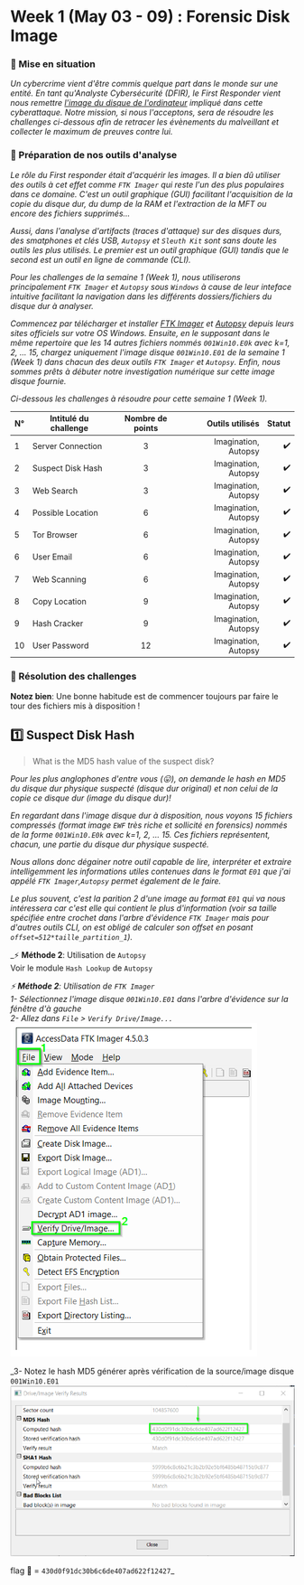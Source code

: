 # Week 1 (May 03 - 09) : Forensic Disk Image 

### :balloon: Mise en situation  
_Un cybercrime vient d'être commis quelque part dans le monde sur une entité. En tant qu'Analyste Cybersécurité (DFIR), le First Responder vient nous remettre [l'image du disque de l'ordinateur](https://github.com/nanamou224/CTF-writeup/blob/main/2021%20-%20Africa%20Digital%20Forensics%20CTF/Ressources/Africa-DFIRCTF-2021-WK01_archive.torrent) impliqué dans cette cyberattaque. Notre mission, si nous l'acceptons, sera de résoudre les challenges ci-dessous afin de retracer les évènements du malveillant et collecter le maximum de preuves contre lui._   


### :balloon: Préparation de nos outils d'analyse
_Le rôle du First responder était d'acquérir les images. Il a bien dû utiliser des outils à cet effet comme `FTK Imager` qui reste l'un des plus populaires dans ce domaine. C'est un outil graphique (GUI) facilitant l'acquisition de la copie du disque dur, du dump de la RAM et l'extraction de la MFT ou encore des fichiers supprimés..._   

_Aussi, dans l'analyse d'artifacts (traces d'attaque) sur des disques durs, des smatphones et clés USB, `Autopsy` et `Sleuth Kit` sont sans doute les outils les plus utilisés. Le premier est un outil graphique (GUI) tandis que le second est un outil en ligne de commande (CLI)._  

_Pour les challenges de la semaine 1 (Week 1), nous utiliserons principalement `FTK Imager` et `Autopsy` sous `Windows` à cause de leur inteface intuitive facilitant la navigation dans les différents dossiers/fichiers du disque dur à analyser._   

_Commencez par télécharger et installer [FTK Imager](https://accessdata.com/product-download/ftk-imager-version-4-5) et [Autopsy](https://www.autopsy.com/download/) depuis leurs sites officiels sur votre OS Windows. Ensuite, en le supposant dans le même repertoire que les 14 autres fichiers nommés `001Win10.E0k` avec k=1, 2, ... 15, chargez uniquement l'image disque `001Win10.E01` de la semaine 1 (Week 1) dans chacun des deux outils `FTK Imager` et `Autopsy`. Enfin, nous sommes prêts à débuter notre investigation numérique sur cette image disque fournie._  

_Ci-dessous les challenges à résoudre pour cette semaine 1 (Week 1)._  

|  N°  | Intitulé du challenge    | Nombre de points  | Outils utilisés          |        Statut         |
| -----| -------------------------|:-----------------:| ------------------------:| ---------------------:|
|   1  | Server Connection        |         3         | Imagination, Autopsy     | :heavy_check_mark:    |
|   2  | Suspect Disk Hash        |         3         | Imagination, Autopsy     | :heavy_check_mark:    |
|   3  | Web Search               |         3         | Imagination, Autopsy     | :heavy_check_mark:    |
|   4  | Possible Location        |         6         | Imagination, Autopsy     | :heavy_check_mark:    |
|   5  | Tor Browser              |         6         | Imagination, Autopsy     | :heavy_check_mark:    |
|   6  | User Email               |         6         | Imagination, Autopsy     | :heavy_check_mark:    |
|   7  | Web Scanning             |         6         | Imagination, Autopsy     | :heavy_check_mark:    |
|   8  | Copy Location            |         9         | Imagination, Autopsy     | :heavy_check_mark:    |
|   9  | Hash Cracker             |         9         | Imagination, Autopsy     | :heavy_check_mark:    |
|  10  | User Password            |        12         | Imagination, Autopsy     | :heavy_check_mark:    |

### :balloon: Résolution des challenges
**Notez bien**: Une bonne habitude est de commencer toujours par faire le tour des fichiers mis à disposition !  

## :one: Suspect Disk Hash  
>What is the MD5 hash value of the suspect disk?  

_Pour les plus anglophones d'entre vous (:stuck_out_tongue:), on demande le hash en MD5 du disque dur physique suspecté (disque dur original) et non celui de la copie ce disque dur (image du disque dur)!_  

_En regardant dans l'image disque dur à disposition, nous voyons 15 fichiers compressés (format image `EWF` très riche et sollicité en forensics) nommés de la forme `001Win10.E0k` avec k=1, 2, ... 15. Ces fichiers représentent, chacun, une partie du disque dur physique suspecté._  

_Nous allons donc dégainer notre outil capable de lire, interpréter et extraire intelligemment les informations utiles contenues dans le format `E01` que j'ai appélé `FTK Imager`,`Autopsy` permet également de le faire._  

_Le plus souvent, c'est la parition 2 d'une image au format `E01` qui va nous intéressera car c'est elle qui contient le plus d'information (voir sa taille spécifiée entre crochet dans l'arbre d'évidence `FTK Imager` mais pour d'autres outils CLI, on est obligé de calculer son offset en posant `offset=512*taille_partition_1`)._

_:zap: **Méthode 2**: Utilisation de `Autopsy`   
Voir le module `Hash Lookup` de `Autopsy`   

_:zap: **Méthode 2**: Utilisation de `FTK Imager`  
1- Sélectionnez l'image disque `001Win10.E01` dans l'arbre d'évidence sur la fénêtre d'à gauche     
2- Allez dans `File` > `Verify Drive/Image...`_   
![`File`>`Verify Drive`](https://github.com/nanamou224/CTF-writeup/blob/main/2021%20-%20Africa%20Digital%20Forensics%20CTF/Screenshots/Hash%20Hard%20Disk%20FTK%20Imager.png)  

_3- Notez le hash MD5 générer après vérification de la source/image disque `001Win10.E01`    
![ hash MD5](https://github.com/nanamou224/CTF-writeup/blob/main/2021%20-%20Africa%20Digital%20Forensics%20CTF/Screenshots/flag%20Suspect%20Disk%20Hash.png)  

flag :triangular_flag_on_post: = `430d0f91dc30b6c6de407ad622f12427`_ 

 
